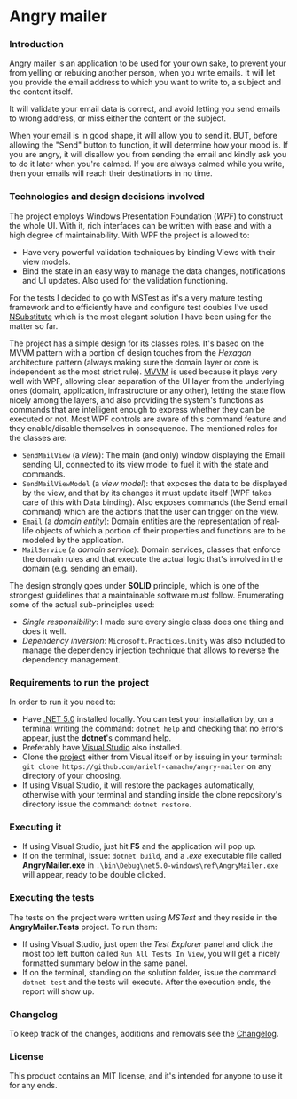 # Angry mailer

### Introduction
Angry mailer is an application to be used for your own sake, to prevent your from yelling or rebuking another person,
when you write emails. It will let you provide the email address to which you want to write to, a subject and the
content itself. 

It will validate your email data is correct, and avoid letting you send emails to wrong address, or
miss either the content or the subject.

When your email is in good shape, it will allow you to send it. BUT, before allowing the "Send" button to function, it
will determine how your mood is. If you are angry, it will disallow you from sending the email and kindly ask you to
do it later when you're calmed. If you are always calmed while you write, then your emails will reach their destinations
in no time.

### Technologies and design decisions involved

The project employs Windows Presentation Foundation (*WPF*) to construct the whole UI. With it, rich interfaces can be written with ease and with a high degree of maintainability. With WPF the project is allowed to:
- Have very powerful validation techniques by binding Views with their view models.
- Bind the state in an easy way to manage the data changes, notifications and UI updates. Also used for the validation functioning.

For the tests I decided to go with MSTest as it's a very mature testing framework and to efficiently have and configure test doubles I've used [NSubstitute](https://nsubstitute.github.io/) which is the most elegant solution I have been using for the matter so far.

The project has a simple design for its classes roles. It's based on the MVVM pattern with a portion of design touches from the *Hexagon* architecture pattern (always making sure the domain layer or core is independent as the most strict rule). [MVVM](https://en.wikipedia.org/wiki/Model%E2%80%93view%E2%80%93viewmodel) is used because it plays very well with WPF, allowing clear separation of the UI layer from the underlying ones (domain, application, infrastructure or any other), letting the state flow nicely among the layers, and also providing the system's functions as commands that are intelligent enough to express whether they can be executed or not. Most WPF controls are aware of this command feature and they enable/disable themselves in consequence. The mentioned roles for the classes are:
- `SendMailView` (a *view*): The main (and only) window displaying the Email sending UI, connected to its view model to fuel it with the state and commands.
- `SendMailViewModel` (a *view model*): that exposes the data to be displayed by the view, and that by its changes it must update itself (WPF takes care of this with Data binding). Also exposes commands (the Send email command) which are the actions that the user can trigger on the view.
- `Email` (a *domain entity*): Domain entities are the representation of real-life objects of which a portion of their properties and functions are to be modeled by the application.
- `MailService` (a *domain service*): Domain services, classes that enforce the domain rules and that execute the actual logic that's involved in the domain (e.g. sending an email).

The design strongly goes under **SOLID** principle, which is one of the strongest guidelines that a maintainable software must follow. Enumerating some of the actual sub-principles used:
- *Single responsibility*: I made sure every single class does one thing and does it well.
- *Dependency inversion*: `Microsoft.Practices.Unity` was also included to manage the dependency injection technique that allows to reverse the dependency management.

### Requirements to run the project

In order to run it you need to:

* Have [.NET 5.0](https://dotnet.microsoft.com/en-us/download/dotnet/5.0) installed locally. You can test your installation by, on a terminal writing the command: `dotnet help` and checking that no errors appear, just the **dotnet**'s command help.
* Preferably have [Visual Studio](https://visualstudio.microsoft.com/downloads/) also installed.
* Clone the [project](https://github.com/arielf-camacho/angry-mailer) either from Visual itself or by issuing in your terminal: `git clone https://github.com/arielf-camacho/angry-mailer` on any directory of your choosing.
* If using Visual Studio, it will restore the packages automatically, otherwise with your terminal and standing inside the clone repository's directory issue the command: `dotnet restore`.

### Executing it

* If using Visual Studio, just hit **F5** and the application will pop up.
* If on the terminal, issue: `dotnet build`, and a *.exe* executable file called **AngryMailer.exe** in `.\bin\Debug\net5.0-windows\ref\AngryMailer.exe` will appear, ready to be double clicked.

### Executing the tests

The tests on the project were written using *MSTest* and they reside in the **AngryMailer.Tests** project. To run them:
* If using Visual Studio, just open the *Test Explorer* panel and click the most top left button called `Run All Tests In View`, you will get a nicely formatted summary below in the same panel.
* If on the terminal, standing on the solution folder, issue the command: `dotnet test` and the tests will execute. After the execution ends, the report will show up.

### Changelog

To keep track of the changes, additions and removals see the [Changelog](./CHANGELOG.md).

### License

This product contains an MIT license, and it's intended for anyone to use it for any ends.